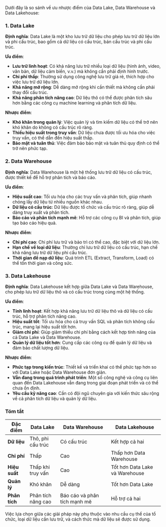 Dưới đây là so sánh về ưu nhược điểm của Data Lake, Data Warehouse và Data Lakehouse:

### 1. Data Lake

**Định nghĩa**: Data Lake là một kho lưu trữ dữ liệu cho phép lưu trữ dữ liệu lớn và phi cấu trúc, bao gồm cả dữ liệu có cấu trúc, bán cấu trúc và phi cấu trúc.

**Ưu điểm**:
- **Lưu trữ linh hoạt**: Có khả năng lưu trữ nhiều loại dữ liệu (hình ảnh, video, văn bản, dữ liệu cảm biến, v.v.) mà không cần phải định hình trước.
- **Chi phí thấp**: Thường sử dụng công nghệ lưu trữ giá rẻ, thích hợp cho việc lưu trữ dữ liệu lớn.
- **Khả năng mở rộng**: Dễ dàng mở rộng khi cần thiết mà không cần phải thay đổi cấu trúc.
- **Khả năng phân tích nâng cao**: Dữ liệu thô có thể được phân tích sâu hơn bằng các công cụ machine learning và phân tích dữ liệu.

**Nhược điểm**:
- **Khó khăn trong quản lý**: Việc quản lý và tìm kiếm dữ liệu có thể trở nên khó khăn do không có cấu trúc rõ ràng.
- **Thiếu hiệu suất trong truy vấn**: Dữ liệu chưa được tối ưu hóa cho việc truy vấn, có thể dẫn đến hiệu suất thấp.
- **Bảo mật và tuân thủ**: Việc đảm bảo bảo mật và tuân thủ quy định có thể trở nên phức tạp.

### 2. Data Warehouse

**Định nghĩa**: Data Warehouse là một hệ thống lưu trữ dữ liệu có cấu trúc, được thiết kế để hỗ trợ phân tích và báo cáo.

**Ưu điểm**:
- **Hiệu suất cao**: Tối ưu hóa cho các truy vấn và phân tích, giúp nhanh chóng lấy dữ liệu từ nhiều nguồn khác nhau.
- **Dữ liệu có cấu trúc**: Dữ liệu được tổ chức và cấu trúc rõ ràng, giúp dễ dàng truy xuất và phân tích.
- **Báo cáo và phân tích mạnh mẽ**: Hỗ trợ các công cụ BI và phân tích, giúp tạo báo cáo hiệu quả.

**Nhược điểm**:
- **Chi phí cao**: Chi phí lưu trữ và bảo trì có thể cao, đặc biệt với dữ liệu lớn.
- **Hạn chế về loại dữ liệu**: Thường chỉ lưu trữ dữ liệu có cấu trúc, hạn chế khả năng lưu trữ dữ liệu phi cấu trúc.
- **Thời gian để nạp dữ liệu**: Quá trình ETL (Extract, Transform, Load) có thể tốn thời gian và công sức.

### 3. Data Lakehouse

**Định nghĩa**: Data Lakehouse kết hợp giữa Data Lake và Data Warehouse, cho phép lưu trữ dữ liệu thô và có cấu trúc trong cùng một hệ thống.

**Ưu điểm**:
- **Tính linh hoạt**: Kết hợp khả năng lưu trữ dữ liệu thô và dữ liệu có cấu trúc, hỗ trợ phân tích nâng cao.
- **Hiệu suất tốt**: Tối ưu hóa cho cả truy vấn SQL và phân tích không cấu trúc, mang lại hiệu suất tốt hơn.
- **Giảm chi phí**: Giúp giảm thiểu chi phí bằng cách kết hợp tính năng của cả Data Lake và Data Warehouse.
- **Quản lý dữ liệu tốt hơn**: Cung cấp các công cụ để quản lý dữ liệu và đảm bảo chất lượng dữ liệu.

**Nhược điểm**:
- **Phức tạp trong kiến trúc**: Thiết kế và triển khai có thể phức tạp hơn so với Data Lake hoặc Data Warehouse đơn giản.
- **Vẫn đang trong quá trình phát triển**: Một số công nghệ và công cụ liên quan đến Data Lakehouse vẫn đang trong giai đoạn phát triển và có thể chưa ổn định.
- **Yêu cầu kỹ năng cao**: Cần có đội ngũ chuyên gia với kiến thức sâu rộng về cả phân tích dữ liệu và quản lý dữ liệu.

### Tóm tắt

| Đặc điểm      | Data Lake          | Data Warehouse               | Data Lakehouse                 |
| ------------- | ------------------ | ---------------------------- | ------------------------------ |
| **Dữ liệu**   | Thô, phi cấu trúc  | Có cấu trúc                  | Kết hợp cả hai                 |
| **Chi phí**   | Thấp               | Cao                          | Thấp hơn Data Warehouse        |
| **Hiệu suất** | Thấp khi truy vấn  | Cao                          | Tốt hơn Data Lake và Warehouse |
| **Quản lý**   | Khó khăn           | Dễ dàng                      | Tốt hơn Data Lake              |
| **Phân tích** | Phân tích nâng cao | Báo cáo và phân tích mạnh mẽ | Hỗ trợ cả hai                  |

Việc lựa chọn giữa các giải pháp này phụ thuộc vào nhu cầu cụ thể của tổ chức, loại dữ liệu cần lưu trữ, và cách thức mà dữ liệu sẽ được sử dụng.